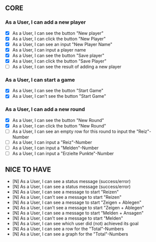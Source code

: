 ## CORE

### As a User, I can add a new player

- [x] As a User, I can see the button "New player"
- [x] As a User, I can click the button "New Player"
- [x] As a User, I can see an input "New Player Name"
- [x] As a User, I can input a player name
- [x] As a User, I can see the button "Save player"
- [x] As a User, I can click the button "Save Player"
- [ ] As a User, I can see the result of adding a new player

### As a User, I can start a game

- [x] As a User, I can see the button "Start Game"
- [x] As a User, I can't see the button "Start Game"

### As a User, I can add a new round

- [x] As a User, I can see the button "New Round"
- [x] As a User, I can click the button "New Round"
- [ ] As a User, I can see an empty row for this round to input the "Reiz"-Number
- [ ] As a User, I can input a "Reiz"-Number
- [ ] As a User, I can input a "Melden"-Number
- [ ] As a User, I can input a "Erzielte Punkte"-Number

## NICE TO HAVE

- [N] As a User, I can see a status message (success/error)
- [N] As a User, I can see a status message (success/error)
- [N] As a User, I can see a message to start "Reizen"
- [N] As a User, I can't see a message to start "Reizen"
- [N] As a User, I can see a message to start "Zeigen + Ablegen"
- [N] As a User, I can't see a message to start "Zeigen + Ablegen"
- [N] As a User, I can see a message to start "Melden + Ansagen"
- [N] As a User, I can't see a message to start "Melden"
- [N] As a User, I can see which user did (not) achieved its goal
- [N] As a User, I can see a row for the "Total"-Numbers
- [N] As a User, I can see a graph for the "Total"-Numbers
